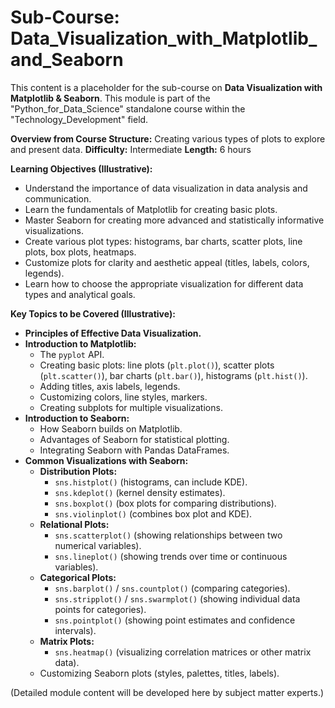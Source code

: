
# Sub-Course: Data_Visualization_with_Matplotlib_and_Seaborn

This content is a placeholder for the sub-course on **Data Visualization with Matplotlib & Seaborn**. This module is part of the "Python_for_Data_Science" standalone course within the "Technology_Development" field.

**Overview from Course Structure:** Creating various types of plots to explore and present data.
**Difficulty:** Intermediate
**Length:** 6 hours

**Learning Objectives (Illustrative):**
*   Understand the importance of data visualization in data analysis and communication.
*   Learn the fundamentals of Matplotlib for creating basic plots.
*   Master Seaborn for creating more advanced and statistically informative visualizations.
*   Create various plot types: histograms, bar charts, scatter plots, line plots, box plots, heatmaps.
*   Customize plots for clarity and aesthetic appeal (titles, labels, colors, legends).
*   Learn how to choose the appropriate visualization for different data types and analytical goals.

**Key Topics to be Covered (Illustrative):**
*   **Principles of Effective Data Visualization.**
*   **Introduction to Matplotlib:**
    *   The `pyplot` API.
    *   Creating basic plots: line plots (`plt.plot()`), scatter plots (`plt.scatter()`), bar charts (`plt.bar()`), histograms (`plt.hist()`).
    *   Adding titles, axis labels, legends.
    *   Customizing colors, line styles, markers.
    *   Creating subplots for multiple visualizations.
*   **Introduction to Seaborn:**
    *   How Seaborn builds on Matplotlib.
    *   Advantages of Seaborn for statistical plotting.
    *   Integrating Seaborn with Pandas DataFrames.
*   **Common Visualizations with Seaborn:**
    *   **Distribution Plots:**
        *   `sns.histplot()` (histograms, can include KDE).
        *   `sns.kdeplot()` (kernel density estimates).
        *   `sns.boxplot()` (box plots for comparing distributions).
        *   `sns.violinplot()` (combines box plot and KDE).
    *   **Relational Plots:**
        *   `sns.scatterplot()` (showing relationships between two numerical variables).
        *   `sns.lineplot()` (showing trends over time or continuous variables).
    *   **Categorical Plots:**
        *   `sns.barplot()` / `sns.countplot()` (comparing categories).
        *   `sns.stripplot()` / `sns.swarmplot()` (showing individual data points for categories).
        *   `sns.pointplot()` (showing point estimates and confidence intervals).
    *   **Matrix Plots:**
        *   `sns.heatmap()` (visualizing correlation matrices or other matrix data).
    *   Customizing Seaborn plots (styles, palettes, titles, labels).

(Detailed module content will be developed here by subject matter experts.)
